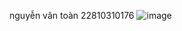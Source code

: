nguyễn văn toàn 22810310176
![image](https://github.com/user-attachments/assets/e027f66d-5051-47a6-b60b-218d3a59d4da)
